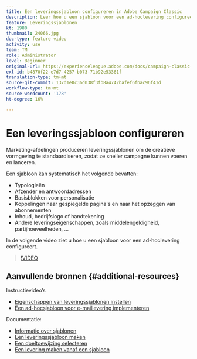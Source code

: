 ```yaml
---
title: Een leveringssjabloon configureren in Adobe Campaign Classic
description: Leer hoe u een sjabloon voor een ad-hoclevering configureert.
feature: Leveringssjablonen
kt: 1980
thumbnail: 24066.jpg
doc-type: feature video
activity: use
team: TM
role: Administrator
level: Beginner
original-url: https://experienceleague.adobe.com/docs/campaign-classic-learn/tutorials/sending-messages/delivery-template-configuration.html
exl-id: b4870f22-e7d7-4257-b073-71b92e53361f
translation-type: tm+mt
source-git-commit: 137d1e0c36d038f3fb8a4742bafef6fbac96f41d
workflow-type: tm+mt
source-wordcount: '178'
ht-degree: 16%

---
```


# Een leveringssjabloon configureren

Marketing-afdelingen produceren leveringssjablonen om de creatieve vormgeving te standaardiseren, zodat ze sneller campagne kunnen voeren en lanceren.

Een sjabloon kan systematisch het volgende bevatten:

* Typologieën
* Afzender en antwoordadressen
* Basisblokken voor personalisatie
* Koppelingen naar gespiegelde pagina&#39;s en naar het opzeggen van abonnementen
* Inhoud, bedrijfslogo of handtekening
* Andere leveringseigenschappen, zoals middelengeldigheid, partijhoeveelheden, ...

In de volgende video ziet u hoe u een sjabloon voor een ad-hoclevering configureert.

>[!VIDEO](https://video.tv.adobe.com/v/24066?quality=12)

## Aanvullende bronnen {#additional-resources}

Instructievideo’s

* [Eigenschappen van leveringssjablonen instellen](/help/sending-messages/using-delivery-templates/setting-delivery-template-properties.md)
* [Een ad-hocsjabloon voor e-maillevering implementeren](/help/sending-messages/using-delivery-templates/deploying-ad-hoc-email-delivery-template.md)

Documentatie:

* [Informatie over sjablonen](https://docs.campaign.adobe.com/doc/AC/en/DLV_Using_delivery_templates_About_templates.html)
* [Een leveringssjabloon maken](https://docs.campaign.adobe.com/doc/AC/en/DLV_Using_delivery_templates_Creating_a_delivery_template.html)
* [Een doeltoewijzing selecteren](https://docs.campaign.adobe.com/doc/AC/en/DLV_Using_delivery_templates_Selecting_a_target_mapping.html)
* [Een levering maken vanaf een sjabloon](https://docs.campaign.adobe.com/doc/AC/en/DLV_Using_delivery_templates_Creating_a_delivery_from_a_template.html)
